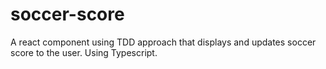 # soccer-score
A react component using TDD approach that displays and updates soccer score to the user. Using Typescript.
